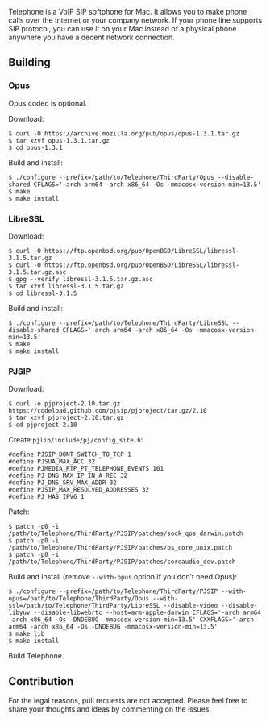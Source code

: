 Telephone is a VoIP SIP softphone for Mac. It allows you to make phone
calls over the Internet or your company network. If your phone line
supports SIP protocol, you can use it on your Mac instead of a
physical phone anywhere you have a decent network connection.

## Building

### Opus

Opus codec is optional.

Download:

    $ curl -O https://archive.mozilla.org/pub/opus/opus-1.3.1.tar.gz
    $ tar xzvf opus-1.3.1.tar.gz
    $ cd opus-1.3.1

Build and install:

    $ ./configure --prefix=/path/to/Telephone/ThirdParty/Opus --disable-shared CFLAGS='-arch arm64 -arch x86_64 -Os -mmacosx-version-min=13.5'
    $ make
    $ make install

### LibreSSL

Download:

    $ curl -O https://ftp.openbsd.org/pub/OpenBSD/LibreSSL/libressl-3.1.5.tar.gz
    $ curl -O https://ftp.openbsd.org/pub/OpenBSD/LibreSSL/libressl-3.1.5.tar.gz.asc
    $ gpg --verify libressl-3.1.5.tar.gz.asc
    $ tar xzvf libressl-3.1.5.tar.gz
    $ cd libressl-3.1.5

Build and install:

    $ ./configure --prefix=/path/to/Telephone/ThirdParty/LibreSSL --disable-shared CFLAGS='-arch arm64 -arch x86_64 -Os -mmacosx-version-min=13.5'
    $ make
    $ make install

### PJSIP

Download:

    $ curl -o pjproject-2.10.tar.gz https://codeload.github.com/pjsip/pjproject/tar.gz/2.10
    $ tar xzvf pjproject-2.10.tar.gz
    $ cd pjproject-2.10

Create `pjlib/include/pj/config_site.h`:

    #define PJSIP_DONT_SWITCH_TO_TCP 1
    #define PJSUA_MAX_ACC 32
    #define PJMEDIA_RTP_PT_TELEPHONE_EVENTS 101
    #define PJ_DNS_MAX_IP_IN_A_REC 32
    #define PJ_DNS_SRV_MAX_ADDR 32
    #define PJSIP_MAX_RESOLVED_ADDRESSES 32
    #define PJ_HAS_IPV6 1

Patch:

    $ patch -p0 -i /path/to/Telephone/ThirdParty/PJSIP/patches/sock_qos_darwin.patch
    $ patch -p0 -i /path/to/Telephone/ThirdParty/PJSIP/patches/os_core_unix.patch
    $ patch -p0 -i /path/to/Telephone/ThirdParty/PJSIP/patches/coreaudio_dev.patch

Build and install (remove `--with-opus` option if you don’t need Opus):

    $ ./configure --prefix=/path/to/Telephone/ThirdParty/PJSIP --with-opus=/path/to/Telephone/ThirdParty/Opus --with-ssl=/path/to/Telephone/ThirdParty/LibreSSL --disable-video --disable-libyuv --disable-libwebrtc --host=arm-apple-darwin CFLAGS='-arch arm64 -arch x86_64 -Os -DNDEBUG -mmacosx-version-min=13.5' CXXFLAGS='-arch arm64 -arch x86_64 -Os -DNDEBUG -mmacosx-version-min=13.5'
    $ make lib
    $ make install

    
Build Telephone.

## Contribution

For the legal reasons, pull requests are not accepted. Please feel
free to share your thoughts and ideas by commenting on the issues.
